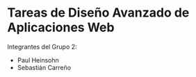 # Tareas de Diseño Avanzado de Aplicaciones Web

Integrantes del Grupo 2:
* Paul Heinsohn
* Sebastián Carreño
